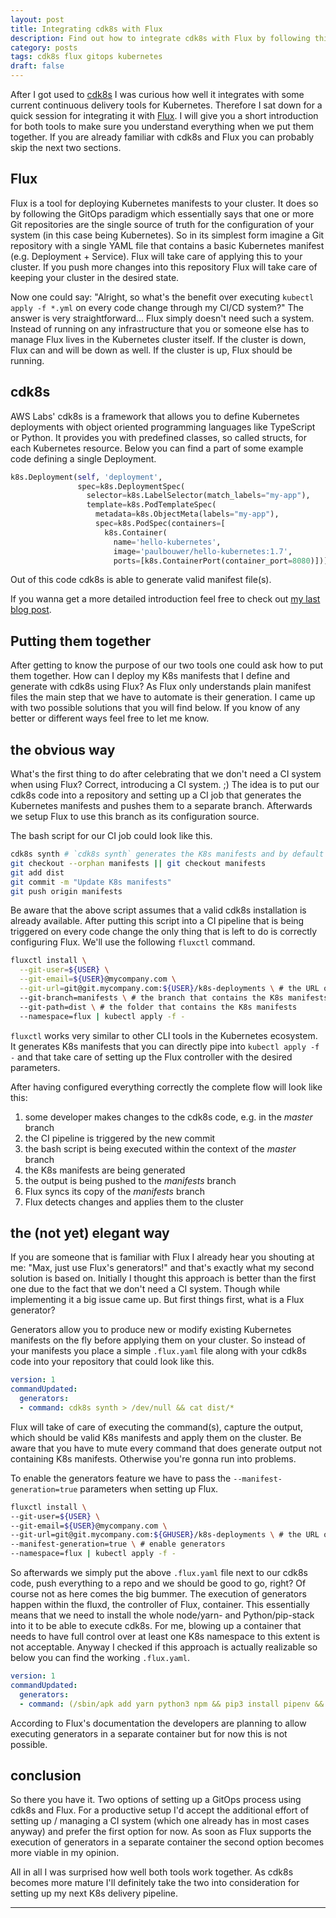 ```yaml
---
layout: post
title: Integrating cdk8s with Flux
description: Find out how to integrate cdk8s with Flux by following this guide.
category: posts
tags: cdk8s flux gitops kubernetes
draft: false
---
```

After I got used to [cdk8s](https://shipit.dev/posts/cdk8s-the-future-of-k8s-application-deployments.html) I was curious how well it integrates with some current continuous delivery tools for Kubernetes. Therefore I sat down for a quick session for integrating it with [Flux](https://docs.fluxcd.io). I will give you a short introduction for both tools to make sure you understand everything when we put them together. If you are already familiar with cdk8s and Flux you can probably skip the next two sections.

## Flux

Flux is a tool for deploying Kubernetes manifests to your cluster. It does so by following the GitOps paradigm which essentially says that one or more Git repositories are the single source of truth for the configuration of your system (in this case being Kubernetes). So in its simplest form imagine a Git repository with a single YAML file that contains a basic Kubernetes manifest (e.g. Deployment + Service). Flux will take care of applying this to your cluster. If you push more changes into this repository Flux will take care of keeping your cluster in the desired state.

Now one could say: "Alright, so what's the benefit over executing `kubectl apply -f *.yml` on every code change through my CI/CD system?" The answer is very straightforward... Flux simply doesn't need such a system. Instead of running on any infrastructure that you or someone else has to manage Flux lives in the Kubernetes cluster itself. If the cluster is down, Flux can and will be down as well. If the cluster is up, Flux should be running.

## cdk8s

AWS Labs' cdk8s is a framework that allows you to define Kubernetes deployments with object oriented programming languages like TypeScript or Python. It provides you with predefined classes, so called structs, for each Kubernetes resource. Below you can find a part of some example code defining a single Deployment.

```python
k8s.Deployment(self, 'deployment',
               spec=k8s.DeploymentSpec(
                 selector=k8s.LabelSelector(match_labels="my-app"),
                 template=k8s.PodTemplateSpec(
                   metadata=k8s.ObjectMeta(labels="my-app"),
                   spec=k8s.PodSpec(containers=[
                     k8s.Container(
                       name='hello-kubernetes',
                       image='paulbouwer/hello-kubernetes:1.7',
                       ports=[k8s.ContainerPort(container_port=8080)])]))))
```

Out of this code cdk8s is able to generate valid manifest file(s).

If you wanna get a more detailed introduction feel free to check out [my last blog post](https://shipit.dev/posts/cdk8s-the-future-of-k8s-application-deployments.html).

## Putting them together

After getting to know the purpose of our two tools one could ask how to put them together. How can I deploy my K8s manifests that I define and generate with cdk8s using Flux? As Flux only understands plain manifest files the main step that we have to automate is their generation. I came up with two possible solutions that you will find below. If you know of any better or different ways feel free to let me know.

## the obvious way

What's the first thing to do after celebrating that we don't need a CI system when using Flux? Correct, introducing a CI system. ;) The idea is to put our cdk8s code into a repository and setting up a CI job that generates the Kubernetes manifests and pushes them to a separate branch. Afterwards we setup Flux to use this branch as its configuration source.

The bash script for our CI job could look like this.

```bash
cdk8s synth # `cdk8s synth` generates the K8s manifests and by default puts them in a folder called dist
git checkout --orphan manifests || git checkout manifests
git add dist
git commit -m "Update K8s manifests"
git push origin manifests
```

Be aware that the above script assumes that a valid cdk8s installation is already available. After putting this script into a CI pipeline that is being triggered on every code change the only thing that is left to do is correctly configuring Flux. We'll use the following `fluxctl` command.

```bash
fluxctl install \
  --git-user=${USER} \
  --git-email=${USER}@mycompany.com \
  --git-url=git@git.mycompany.com:${USER}/k8s-deployments \ # the URL of the Git repository containing the cdk8s code and the generated K8s manifests
  --git-branch=manifests \ # the branch that contains the K8s manifests
  --git-path=dist \ # the folder that contains the K8s manifests
  --namespace=flux | kubectl apply -f -
```

`fluxctl` works very similar to other CLI tools in the Kubernetes ecosystem. It generates K8s manifests that you can directly pipe into `kubectl apply -f -` and that take care of setting up the Flux controller with the desired parameters.

After having configured everything correctly the complete flow will look like this:

1. some developer makes changes to the cdk8s code, e.g. in the *master* branch
2. the CI pipeline is triggered by the new commit
3. the bash script is being executed within the context of the *master* branch
4. the K8s manifests are being generated
5. the output is being pushed to the *manifests* branch
6. Flux syncs its copy of the *manifests* branch
7. Flux detects changes and applies them to the cluster

## the (not yet) elegant way

If you are someone that is familiar with Flux I already hear you shouting at me: "Max, just use Flux's generators!" and that's exactly what my second solution is based on. Initially I thought this approach is better than the first one due to the fact that we don't need a CI system. Though while implementing it a big issue came up. But first things first, what is a Flux generator?

Generators allow you to produce new or modify existing Kubernetes manifests on the fly before applying them on your cluster. So instead of your manifests you place a simple `.flux.yaml` file along with your cdk8s code into your repository that could look like this.

```yaml
version: 1
commandUpdated:
  generators:
  - command: cdk8s synth > /dev/null && cat dist/*
```

Flux will take of care of executing the command(s), capture the output, which should be valid K8s manifests and apply them on the cluster. Be aware that you have to mute every command that does generate output not containing K8s manifests. Otherwise you're gonna run into problems.

To enable the generators feature we have to pass the `--manifest-generation=true` parameters when setting up Flux.

```bash
fluxctl install \
--git-user=${USER} \
--git-email=${USER}@mycompany.com \
--git-url=git@git.mycompany.com:${GHUSER}/k8s-deployments \ # the URL of the Git repository containing the cdk8s code and the .flux.yaml file
--manifest-generation=true \ # enable generators
--namespace=flux | kubectl apply -f -
```

So afterwards we simply put the above `.flux.yaml` file next to our cdk8s code, push everything to a repo and we should be good to go, right? Of course not as here comes the big bummer. The execution of generators happen within the fluxd, the controller of Flux, container. This essentially means that we need to install the whole node/yarn- and Python/pip-stack into it to be able to execute cdk8s. For me, blowing up a container that needs to have full control over at least one K8s namespace to this extent is not acceptable. Anyway I checked if this approach is actually realizable so below you can find the working `.flux.yaml`.

```yaml
version: 1
commandUpdated:
  generators:
  - command: (/sbin/apk add yarn python3 npm && pip3 install pipenv && pipenv run pip install constructs cdk8s && yarn global add cdk8s-cli && cdk8s import && cdk8s synth) > /dev/null && cat dist/*
```

According to Flux's documentation the developers are planning to allow executing generators in a separate container but for now this is not possible.

## conclusion

So there you have it. Two options of setting up a GitOps process using cdk8s and Flux. For a productive setup I'd accept the additional effort of setting up / managing a CI system (which one already has in most cases anyway) and prefer the first option for now. As soon as Flux supports the execution of generators in a separate container the second option becomes more viable in my opinion.

All in all I was surprised how well both tools work together. As cdk8s becomes more mature I'll definitely take the two into consideration for setting up my next K8s delivery pipeline.

---
